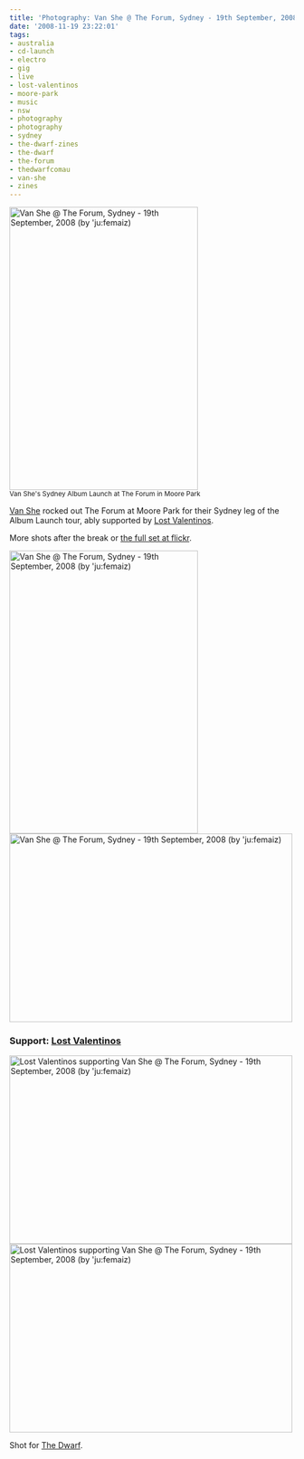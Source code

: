 ```yaml
---
title: 'Photography: Van She @ The Forum, Sydney - 19th September, 2008'
date: '2008-11-19 23:22:01'
tags:
- australia
- cd-launch
- electro
- gig
- live
- lost-valentinos
- moore-park
- music
- nsw
- photography
- photography
- sydney
- the-dwarf-zines
- the-dwarf
- the-forum
- thedwarfcomau
- van-she
- zines
---
```


<div class="image"><a href="http://flickr.com/photos/jufemaiz/2871591405/" title="Van She @ The Forum, Sydney - 19th September, 2008 (by 'ju:femaiz)"><img src="http://farm4.static.flickr.com/3186/2871591405_99609cd1bb.jpg" title="Van She @ The Forum, Sydney - 19th September, 2008 (by 'ju:femaiz)" alt="Van She @ The Forum, Sydney - 19th September, 2008 (by 'ju:femaiz)" width="333" height="500" /></a></div>
<div class="caption"><small>Van She's Sydney Album Launch at The Forum in Moore Park</small></div>

<a href="http://vanshe.com/">Van She</a> rocked out The Forum at Moore Park for their Sydney leg of the Album Launch tour, ably supported by <a href="http://myspace.com/lostvalentinos">Lost Valentinos</a>.

More shots after the break or <a href="http://flickr.com/photos/jufemaiz/sets/72157607377211413/">the full set at flickr</a>.

<!--more-->

<div class="image"><a href="http://flickr.com/photos/jufemaiz/2871592437/" title="Van She @ The Forum, Sydney - 19th September, 2008 (by 'ju:femaiz)"><img src="http://farm4.static.flickr.com/3091/2871592437_171dd73a09.jpg" title="Van She @ The Forum, Sydney - 19th September, 2008 (by 'ju:femaiz)" alt="Van She @ The Forum, Sydney - 19th September, 2008 (by 'ju:femaiz)" width="333" height="500" /></a></div>
<div class="image"><a href="http://flickr.com/photos/jufemaiz/2871592151/" title="Van She @ The Forum, Sydney - 19th September, 2008 (by 'ju:femaiz)"><img src="http://farm4.static.flickr.com/3053/2871592151_bddf3b3953.jpg" title="Van She @ The Forum, Sydney - 19th September, 2008 (by 'ju:femaiz)" alt="Van She @ The Forum, Sydney - 19th September, 2008 (by 'ju:femaiz)" width="500" height="333" /></a></div>
<h3>Support: <a href="http://myspace.com/lostvalentinos">Lost Valentinos</a></h3>
<div class="image"><a href="http://flickr.com/photos/jufemaiz/2869851577/" title="Lost Valentinos supporting Van She @ The Forum, Sydney - 19th September, 2008 (by 'ju:femaiz)"><img src="http://farm3.static.flickr.com/2352/2869851577_d5205ff5ce.jpg" title="Lost Valentinos supporting Van She @ The Forum, Sydney - 19th September, 2008 (by 'ju:femaiz)" alt="Lost Valentinos supporting Van She @ The Forum, Sydney - 19th September, 2008 (by 'ju:femaiz)" width="500" height="333" /></a></div>
<div class="image"><a href="http://flickr.com/photos/jufemaiz/2894276068/" title="Lost Valentinos supporting Van She @ The Forum, Sydney - 19th September, 2008 (by 'ju:femaiz)"><img src="http://farm4.static.flickr.com/3091/2894276068_e438e09cbf.jpg" title="Lost Valentinos supporting Van She @ The Forum, Sydney - 19th September, 2008 (by 'ju:femaiz)" alt="Lost Valentinos supporting Van She @ The Forum, Sydney - 19th September, 2008 (by 'ju:femaiz)" width="500" height="333" /></a></div>

<p class="attribution">Shot for <a href="http://thedwarf.com.au/">The Dwarf</a>.</p>
